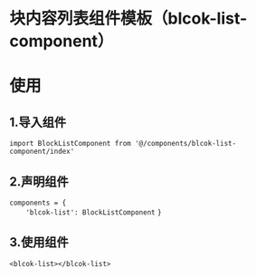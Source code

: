 
# 块内容列表组件模板（blcok-list-component）

# 使用
## 1.导入组件
`import BlockListComponent from '@/components/blcok-list-component/index'`
## 2.声明组件
`components = {`  
`    'blcok-list': BlockListComponent`
`}`
## 3.使用组件
`<blcok-list></blcok-list>`
